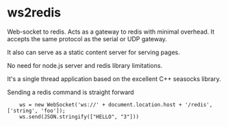 # ws2redis

Web-socket to redis. Acts as a gateway to redis with minimal overhead. 
It accepts the same protocol as the serial or UDP gateway.

It also can serve as a static content server for serving pages. 

No need for node.js server and redis library limitations. 

It's a single thread application based on the excellent C++ seasocks library.

Sending a redis command is straight forward
```
    ws = new WebSocket('ws://' + document.location.host + '/redis', ['string', 'foo']);
    ws.send(JSON.stringify(["HELLO", "3"]))
```
